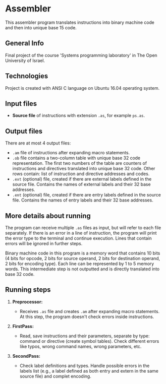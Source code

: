 # Assembler

This assembler program translates instructions into binary machine code and then into unique base 15 code.

## General Info

Final project of the course 'Systems programming laboratory' in The Open University of Israel.

## Technologies

Project is created with ANSI C language on Ubuntu 16.04 operating system.

## Input files

- **Source file** of instructions with extension `.as`, for example `ps.as`.

## Output files

There are at most 4 output files:

- `.am` file of instructions after expanding macro statements.
- `.ob` file contains a two-column table with unique base 32 code representation. The first two numbers of the table are counters of instructions and directives translated into unique base 32 code. Other rows contain: list of instruction and directive addresses and codes.
- `.ext` (optional) file, created if there are external labels defined in the source file. Contains the names of external labels and their 32 base addresses.
- `.ent` (optional) file, created if there are entry labels defined in the source file. Contains the names of entry labels and their 32 base addresses.

## More details about running

The program can receive multiple `.as` files as input, but will refer to each file separately. If there is an error in a line of instruction, the program will print the error type to the terminal and continue execution. Lines that contain errors will be ignored in further steps.

Binary machine code in this program is a memory word that contains 10 bits (4 bits for opcode, 2 bits for source operand, 2 bits for destination operand, 2 bits for encoding type). Each line can be represented by 1 to 5 memory words. This intermediate step is not outputted and is directly translated into base 32 code.

## Running steps

1. **Preprocessor:**
   - Receives `.as` file and creates `.am` after expanding macro statements. At this step, the program doesn't check errors inside instructions.

2. **FirstPass:**
   - Read, save instructions and their parameters, separate by type: command or directive (create symbol tables). Check different errors like typos, wrong command names, wrong parameters, etc.

3. **SecondPass:**
   - Check label definitions and types. Handle possible errors in the labels list (e.g., a label defined as both entry and extern in the same source file) and complet encoding.
     
